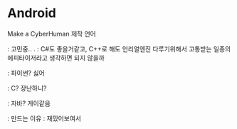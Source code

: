 # Android
Make a CyberHuman
제작 언어

: 고민중..
.
: C#도 좋을거같고, C++로 해도 언리얼엔진 다루기위해서 고통받는 일종의 에피타이저라고 생각하면 되지 않을까

: 파이썬? 싫어

: C? 장난하니?

: 자바? 게이같음

: 
만드는 이유
: 재밌어보여서
